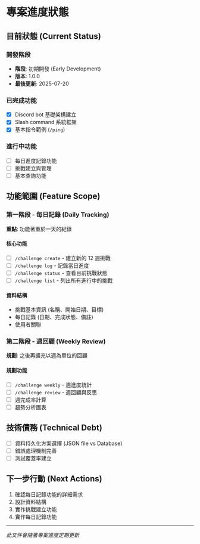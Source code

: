 # 專案進度狀態

## 目前狀態 (Current Status)

### 開發階段
- **階段**: 初期開發 (Early Development)
- **版本**: 1.0.0
- **最後更新**: 2025-07-20

### 已完成功能
- [x] Discord bot 基礎架構建立
- [x] Slash command 系統框架
- [x] 基本指令範例 (`/ping`)

### 進行中功能
- [ ] 每日進度記錄功能
- [ ] 挑戰建立與管理
- [ ] 基本查詢功能

## 功能範圍 (Feature Scope)

### 第一階段 - 每日記錄 (Daily Tracking)
**重點**: 功能著重於一天的紀錄

#### 核心功能
- [ ] `/challenge create` - 建立新的 12 週挑戰
- [ ] `/challenge log` - 記錄當日進度
- [ ] `/challenge status` - 查看目前挑戰狀態
- [ ] `/challenge list` - 列出所有進行中的挑戰

#### 資料結構
- 挑戰基本資訊 (名稱、開始日期、目標)
- 每日記錄 (日期、完成狀態、備註)
- 使用者關聯

### 第二階段 - 週回顧 (Weekly Review)
**規劃**: 之後再擴充以週為單位的回顧

#### 規劃功能
- [ ] `/challenge weekly` - 週進度統計
- [ ] `/challenge review` - 週回顧與反思
- [ ] 週完成率計算
- [ ] 趨勢分析圖表

## 技術債務 (Technical Debt)
- [ ] 資料持久化方案選擇 (JSON file vs Database)
- [ ] 錯誤處理機制完善
- [ ] 測試覆蓋率建立

## 下一步行動 (Next Actions)
1. 確認每日記錄功能的詳細需求
2. 設計資料結構
3. 實作挑戰建立功能
4. 實作每日記錄功能

---
*此文件會隨著專案進度定期更新*